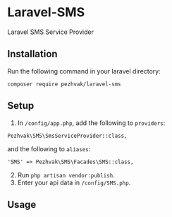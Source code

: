 # Laravel-SMS
Laravel SMS Service Provider

## Installation

Run the following command in your laravel directory:

```composer require pezhvak/laravel-sms```

## Setup

1. In `/config/app.php`, add the following to `providers`:
  
  ```
  Pezhvak\SMS\SmsServiceProvider::class,
  ```
  and the following to `aliases`:
  ```
  'SMS' => Pezhvak\SMS\Facades\SMS::class,
  ```
2. Run `php artisan vendor:publish`.
3. Enter your api data in `/config/SMS.php`.

## Usage
